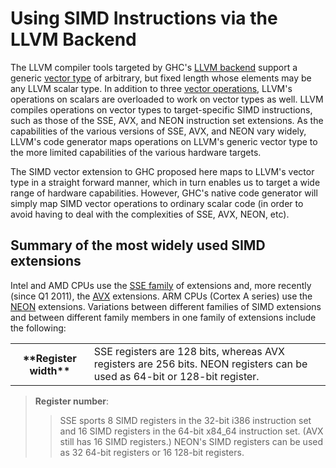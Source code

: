 # Using SIMD Instructions via the LLVM Backend


The LLVM compiler tools targeted by GHC's [LLVM backend](commentary/compiler/backends/llvm) support a generic [ vector type](http://llvm.org/docs/LangRef.html#t_vector) of arbitrary, but fixed length whose elements may be any LLVM scalar type. In addition to three [ vector operations](http://llvm.org/docs/LangRef.html#vectorops), LLVM's operations on scalars are overloaded to work on vector types as well. LLVM compiles operations on vector types to target-specific SIMD instructions, such as those of the SSE, AVX, and NEON instruction set extensions. As the capabilities of the various versions of SSE, AVX, and NEON vary widely, LLVM's code generator maps operations on LLVM's generic vector type to the more limited capabilities of the various hardware targets.


The SIMD vector extension to GHC proposed here maps to LLVM's vector type in a straight forward manner, which in turn enables us to target a wide range of hardware capabilities. However, GHC's native code generator will simply map SIMD vector operations to ordinary scalar code (in order to avoid having to deal with the complexities of SSE, AVX, NEON, etc).

## Summary of the most widely used SIMD extensions


Intel and AMD CPUs use the [ SSE family](http://en.wikipedia.org/wiki/Streaming_SIMD_Extensions) of extensions and, more recently (since Q1 2011), the [ AVX](http://en.wikipedia.org/wiki/Advanced_Vector_Extensions) extensions.  ARM CPUs (Cortex A series) use the [ NEON](http://www.arm.com/products/processors/technologies/neon.php) extensions. Variations between different families of SIMD extensions and between different family members in one family of extensions include the following:

<table><tr><th>**Register width**</th>
<td>
SSE registers are 128 bits, whereas AVX registers are 256 bits. NEON registers can be used as 64-bit or 128-bit register.
</td></tr></table>

> **Register number**:
>
> >
> > SSE sports 8 SIMD registers in the 32-bit i386 instruction set and 16 SIMD registers in the 64-bit x84_64 instruction set. (AVX still has 16 SIMD registers.) NEON's SIMD registers can be used as 32 64-bit registers or 16 128-bit registers.
